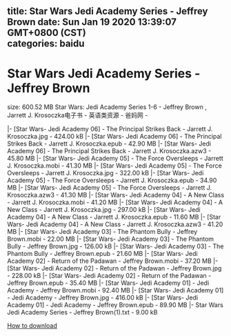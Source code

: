 
title: Star Wars Jedi Academy Series - Jeffrey Brown
date: Sun Jan 19 2020 13:39:07 GMT+0800 (CST)    
categories: baidu
---

# Star Wars Jedi Academy Series - Jeffrey Brown
size: 600.52 MB
 Star Wars: Jedi Academy Series 1-6 - Jeffrey Brown , Jarrett J. Krosoczka电子书 - 英语类资源 - 爸妈网 -
 
|- [Star Wars- Jedi Academy 06] - The Principal Strikes Back - Jarrett J. Krosoczka.jpg - 424.00 kB
|- [Star Wars- Jedi Academy 06] - The Principal Strikes Back - Jarrett J. Krosoczka.epub - 42.90 MB
|- [Star Wars- Jedi Academy 06] - The Principal Strikes Back - Jarrett J. Krosoczka.azw3 - 45.80 MB
|- [Star Wars- Jedi Academy 05] - The Force Oversleeps - Jarrett J. Krosoczka.mobi - 41.30 MB
|- [Star Wars- Jedi Academy 05] - The Force Oversleeps - Jarrett J. Krosoczka.jpg - 322.00 kB
|- [Star Wars- Jedi Academy 05] - The Force Oversleeps - Jarrett J. Krosoczka.epub - 34.90 MB
|- [Star Wars- Jedi Academy 05] - The Force Oversleeps - Jarrett J. Krosoczka.azw3 - 41.30 MB
|- [Star Wars- Jedi Academy 04] - A New Class - Jarrett J. Krosoczka.mobi - 41.20 MB
|- [Star Wars- Jedi Academy 04] - A New Class - Jarrett J. Krosoczka.jpg - 297.00 kB
|- [Star Wars- Jedi Academy 04] - A New Class - Jarrett J. Krosoczka.epub - 11.60 MB
|- [Star Wars- Jedi Academy 04] - A New Class - Jarrett J. Krosoczka.azw3 - 41.20 MB
|- [Star Wars- Jedi Academy 03] - The Phantom Bully - Jeffrey Brown.mobi - 22.00 MB
|- [Star Wars- Jedi Academy 03] - The Phantom Bully - Jeffrey Brown.jpg - 126.00 kB
|- [Star Wars- Jedi Academy 03] - The Phantom Bully - Jeffrey Brown.epub - 21.60 MB
|- [Star Wars- Jedi Academy 02] - Return of the Padawan - Jeffrey Brown.mobi - 37.20 MB
|- [Star Wars- Jedi Academy 02] - Return of the Padawan - Jeffrey Brown.jpg - 228.00 kB
|- [Star Wars- Jedi Academy 02] - Return of the Padawan - Jeffrey Brown.epub - 35.40 MB
|- [Star Wars- Jedi Academy 01] - Jedi Academy - Jeffrey Brown.mobi - 92.40 MB
|- [Star Wars- Jedi Academy 01] - Jedi Academy - Jeffrey Brown.jpg - 416.00 kB
|- [Star Wars- Jedi Academy 01] - Jedi Academy - Jeffrey Brown.epub - 89.90 MB
|- Star Wars Jedi Academy Series - Jeffrey Brown(1).txt - 9.00 kB

[How to download](https://bpcam.bemobtrk.com/go/2ceec3aa-1ca2-46d6-b9ff-aaa5c184517c?jno=4986)